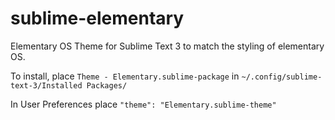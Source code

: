 sublime-elementary
==================

Elementary OS Theme for Sublime Text 3 to match the styling of elementary OS.

To install, place `Theme - Elementary.sublime-package` in `~/.config/sublime-text-3/Installed Packages/`

In User Preferences place `"theme": "Elementary.sublime-theme"`
